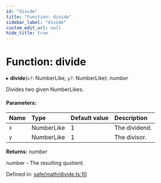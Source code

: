 ```yaml
---
id: "divide"
title: "Function: divide"
sidebar_label: "divide"
custom_edit_url: null
hide_title: true
---
```


# Function: divide

▸ **divide**(`x?`: NumberLike, `y?`: NumberLike): *number*

Divides two given NumberLikes.

#### Parameters:

Name | Type | Default value | Description |
:------ | :------ | :------ | :------ |
`x` | NumberLike | 1 | The dividend.   |
`y` | NumberLike | 1 | The divisor.   |

**Returns:** *number*

number - The resulting quotient.

Defined in: [safe/math/divide.ts:10](https://github.com/diced/hikidashi/blob/ec4e1b9/src/safe/math/divide.ts#L10)
